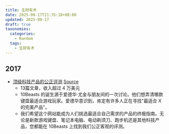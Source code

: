 ```yaml
---
title: 生财有术
date: 2025-08-17T21:35:18+08:00
updated: 2025-08-17
draft: true
taxonomies:
  categories:
    - Random
  tags:
    - 生财有术
---
```


## 2017

- [顶级科技产品的公正评测](https://10beasts.com/)
  [Source](https://wx.zsxq.com/group/1824528822/topic/551844585884)
  - 13篇文章，收入超过 4 万美元
  - 10Beasts
    的诞生源于爱德华·尤金与朋友间的一次讨论。他们想弄清哪款键盘最适合游戏玩家。爱德华意识到，肯定有许多人正在寻找"最适合
    X 的完美产品"。
  - 我们希望这个网站能成为人们挑选最适合自己需求的产品的终极指南。无论是新款游戏键盘、笔记本电脑、电动剃须刀、跑步机还是其他科技产品，您都能在
    10Beasts 上找到我们公正客观的评测。

